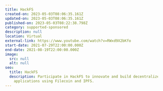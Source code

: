 ```yaml
---
title: HackFS
created-on: 2023-05-03T08:06:35.161Z
updated-on: 2023-05-03T08:06:35.161Z
published-on: 2023-05-03T08:22:38.798Z
category: supported-sponsored
description: null
location: Virtual
external-link: https://www.youtube.com/watch?v=RWxd9X2bKfo
start-date: 2021-07-29T22:00:00.000Z
end-date: 2021-08-19T22:00:00.000Z
image:
  src: null
  alt: null
seo:
  title: HackFS
  description: Participate in HackFS to innovate and build decentralized
    applications using Filecoin and IPFS.
---
```

